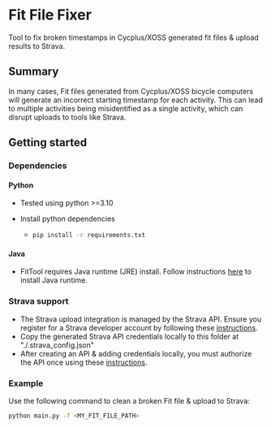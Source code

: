# Fit File Fixer

Tool to fix broken timestamps in Cycplus/XOSS generated fit files & upload results to Strava.

## Summary

In many cases, Fit files generated from Cycplus/XOSS bicycle computers will generate an incorrect starting timestamp for each activity. This can lead to multiple activities being misidentified as a single activity, which can disrupt uploads to tools like Strava.

## Getting started

### Dependencies

#### Python

* Tested using python >=3.10
* Install python dependencies
  
  * ```bash
    pip install -r requirements.txt
    ```

#### Java

* FitTool requires Java runtime (JRE) install. Follow instructions [here](https://docs.oracle.com/goldengate/1212/gg-winux/GDRAD/java.htm#BGBFJHAB) to install Java runtime.

### Strava support

* The Strava upload integration is managed by the Strava API. Ensure you register for a Strava developer account by following these [instructions](https://developers.strava.com/docs/getting-started/#account).
* Copy the generated Strava API credentials locally to this folder at "./.strava_config.json"
* After creating an API & adding credentials locally, you must authorize the API once using these [instructions](https://developers.strava.com/docs/getting-started/#oauth).

### Example

Use the following command to clean a broken Fit file & upload to Strava:

```bash
python main.py -f <MY_FIT_FILE_PATH>
```
